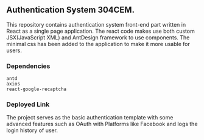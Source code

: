 ## Authentication System 304CEM. 
This repository contains authentication system front-end part written in React as a single page application. The react code makes use both custom JSX(JavaScript XML) and AntDesign framework to use components. The minimal css has been added to the application to make it more usable for users.


### Dependencies

   ```antd ``` <br>
   ```axios ``` <br>
   ```react-google-recaptcha``` <br>

### Deployed Link
The project serves as the basic authentication template with some advanced features such as OAuth with Platforms like Facebook and logs the login history of user.


